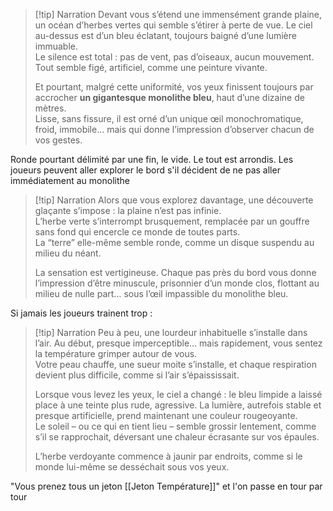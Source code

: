 
> [!tip] Narration
> Devant vous s’étend une immensément grande plaine, un océan d’herbes vertes qui semble s’étirer à perte de vue.
> Le ciel au-dessus est d’un bleu éclatant, toujours baigné d’une lumière immuable.  
> Le silence est total : pas de vent, pas d’oiseaux, aucun mouvement. Tout semble figé, artificiel, comme une peinture vivante.  
> 
> Et pourtant, malgré cette uniformité, vos yeux finissent toujours par accrocher **un gigantesque monolithe bleu**, haut d’une dizaine de mètres.  
> Lisse, sans fissure, il est orné d’un unique œil monochromatique, froid, immobile… mais qui donne l’impression d’observer chacun de vos gestes.


Ronde pourtant délimité par une fin, le vide. Le tout est arrondis. Les joueurs peuvent aller explorer le bord s'il décident de ne pas aller immédiatement au monolithe

> [!tip] Narration
> Alors que vous explorez davantage, une découverte glaçante s’impose : la plaine n’est pas infinie.  
> L’herbe verte s’interrompt brusquement, remplacée par un gouffre sans fond qui encercle ce monde de toutes parts.  
> La “terre” elle-même semble ronde, comme un disque suspendu au milieu du néant.  
> 
> La sensation est vertigineuse. Chaque pas près du bord vous donne l’impression d’être minuscule, prisonnier d’un monde clos, flottant au milieu de nulle part… sous l’œil impassible du monolithe bleu.

Si jamais les joueurs trainent trop :

> [!tip] Narration
> Peu à peu, une lourdeur inhabituelle s’installe dans l’air. Au début, presque imperceptible… mais rapidement, vous sentez la température grimper autour de vous.  
> Votre peau chauffe, une sueur moite s’installe, et chaque respiration devient plus difficile, comme si l’air s’épaississait.  
> 
> Lorsque vous levez les yeux, le ciel a changé : le bleu limpide a laissé place à une teinte plus rude, agressive. La lumière, autrefois stable et presque artificielle, prend maintenant une couleur rougeoyante.  
> Le soleil – ou ce qui en tient lieu – semble grossir lentement, comme s’il se rapprochait, déversant une chaleur écrasante sur vos épaules.  
> 
> L’herbe verdoyante commence à jaunir par endroits, comme si le monde lui-même se desséchait sous vos yeux. 

"Vous prenez tous un jeton [[Jeton Température]]" et l'on passe en tour par tour